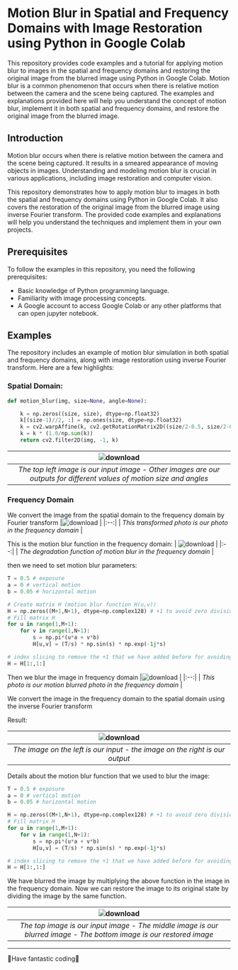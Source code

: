 # Motion Blur in Spatial and Frequency Domains with Image Restoration using Python in Google Colab
This repository provides code examples and a tutorial for applying motion blur to images in the spatial and frequency domains and restoring the original image from the blurred image using Python in Google Colab. Motion blur is a common phenomenon that occurs when there is relative motion between the camera and the scene being captured. The examples and explanations provided here will help you understand the concept of motion blur, implement it in both spatial and frequency domains, and restore the original image from the blurred image.

## Introduction
Motion blur occurs when there is relative motion between the camera and the scene being captured. It results in a smeared appearance of moving objects in images. Understanding and modeling motion blur is crucial in various applications, including image restoration and computer vision.

This repository demonstrates how to apply motion blur to images in both the spatial and frequency domains using Python in Google Colab. It also covers the restoration of the original image from the blurred image using inverse Fourier transform. The provided code examples and explanations will help you understand the techniques and implement them in your own projects.

## Prerequisites
To follow the examples in this repository, you need the following prerequisites:

- Basic knowledge of Python programming language.
- Familiarity with image processing concepts.
- A Google account to access Google Colab or any other platforms that can open jupyter notebook.

## Examples
The repository includes an example of motion blur simulation in both spatial and frequency domains, along with image restoration using inverse Fourier transform. Here are a few highlights:
### Spatial Domain: 

```python
def motion_blur(img, size=None, angle=None):

    k = np.zeros((size, size), dtype=np.float32)
    k[(size-1)//2, :] = np.ones(size, dtype=np.float32)
    k = cv2.warpAffine(k, cv2.getRotationMatrix2D((size/2-0.5, size/2-0.5), angle, 1.0), (size, size))
    k = k * (1.0/np.sum(k))
    return cv2.filter2D(img, -1, k)
```


|![download](https://github.com/mohammadnabia/Motion-Blur-Spatial-Frequency-Domain/assets/53332753/4f86c0df-a7bb-4099-afe0-e37fafae4a62) | 
|:--:| 
| *The top left image is our input image -  Other images are our outputs for different values of motion size and angles* |

### Frequency Domain
We convert the image from the spatial domain to the frequency domain by Fourier transform
|![download](https://github.com/mohammadnabia/Motion-Blur-Spatial-Frequency-Domain/assets/53332753/8e5b973f-2175-4bec-b8fd-195457e7b62d) | 
|:--:| 
| *This transformed photo is our photo in the frequency domain* |

This is the motion blur function in the frequency domain:
| ![download](https://github.com/mohammadnabia/Motion-Blur-Spatial-Frequency-Domain/assets/53332753/415324a4-594b-4bd8-b72b-354160d556c1) | 
|:--:| 
| *The degradation function of motion blur in the frequency domain* |

then we need to set motion blur parameters:
```python
T = 0.5 # exposure
a = 0 # vertical motion
b = 0.05 # horizontal motion
```
```python
# Create matrix H (motion blur function H(u,v))
H = np.zeros((M+1,N+1), dtype=np.complex128) # +1 to avoid zero division
# Fill matrix H
for u in range(1,M+1):
    for v in range(1,N+1):
        s = np.pi*(u*a + v*b)
        H[u,v] = (T/s) * np.sin(s) * np.exp(-1j*s)

# index slicing to remove the +1 that we have added before for avoiding zero division
H = H[1:,1:] 
```
Then we blur the image in frequency domain
|![download](https://github.com/mohammadnabia/Motion-Blur-Spatial-Frequency-Domain/assets/53332753/6f56463f-2d13-45a4-8787-e2370b35df78) | 
|:--:| 
| *This photo is our motion blurred photo in the frequency domain* |

We convert the image in the frequency domain to the spatial domain using the inverse Fourier transform

Result:

|![download](https://github.com/mohammadnabia/Motion-Blur-Spatial-Frequency-Domain/assets/53332753/90a47e23-97c7-4682-8856-6bf94f37b5af) | 
|:--:| 
| *The image on the left is our input  -  the image on the right is our output* |

Details about the motion blur function that we used to blur the image:
```python
T = 0.5 # exposure
a = 0 # vertical motion
b = 0.05 # horizontal motion

H = np.zeros((M+1,N+1), dtype=np.complex128) # +1 to avoid zero division
# Fill matrix H
for u in range(1,M+1):
    for v in range(1,N+1):
        s = np.pi*(u*a + v*b)
        H[u,v] = (T/s) * np.sin(s) * np.exp(-1j*s)

# index slicing to remove the +1 that we have added before for avoiding zero division
H = H[1:,1:] 
```
We have blurred the image by multiplying the above function in the image in the frequency domain. Now we can restore the image to its original state by dividing the image by the same function.

| ![download](https://github.com/mohammadnabia/Motion-Blur-Spatial-Frequency-Domain/assets/53332753/546503b7-6594-4fbb-8d77-f4734e211c53)| 
|:--:| 
| *The top image is our input image - The middle image is our blurred image - The bottom image is our restored image* |
- - -
👾Have fantastic coding👾
